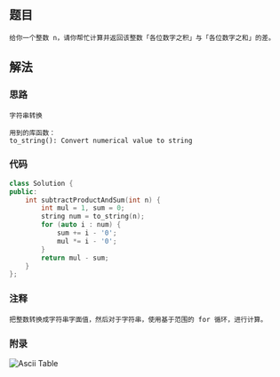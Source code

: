 ## 题目

```
给你一个整数 n，请你帮忙计算并返回该整数「各位数字之积」与「各位数字之和」的差。
```

## 解法

### 思路

```
字符串转换

用到的库函数：
to_string(): Convert numerical value to string
```

### 代码

```c++
class Solution {
public:
	int subtractProductAndSum(int n) {
		int mul = 1, sum = 0;
		string num = to_string(n);
		for (auto i : num) {
			sum += i - '0';
			mul *= i - '0';
		}
		return mul - sum;
	}
};
```

### 注释

```
把整数转换成字符串字面值，然后对于字符串，使用基于范围的 for 循环，进行计算。
```

### 附录

![Ascii Table](http://www.asciitable.com/index/asciifull.gif)
